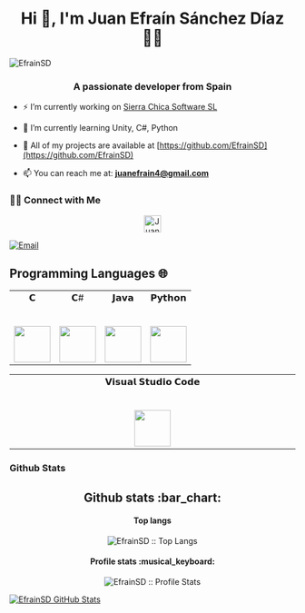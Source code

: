 <h1 align="center"> Hi 👋, I'm Juan Efraín Sánchez Díaz 👨‍💻 </h1>

<img src="https://komarev.com/ghpvc/?username=EfrainSD" alt="EfrainSD" />


<h3 align="center">A passionate developer from Spain</h3>

- ⚡ I’m currently working on [Sierra Chica Software SL](https://www.sierrachica.com)

- 🌱 I’m currently learning Unity, C#, Python

- 📠 All of my projects are available at [https://github.com/EfrainSD](https://github.com/EfrainSD)

- 📫 You can reach me at:
    **juanefrain4@gmail.com**
    
    
<h3> 🤝🏻 Connect with Me </h3>

<p align="center">

  <a href="https://www.linkedin.com/in/juan-efraín-sánchez-díaz-6554451b1/">
    <img src="https://www.vectorlogo.zone/logos/linkedin/linkedin-icon.svg" alt="Juan Efraín Sánchez Díaz's LinkedIn Profile" height="30" width="30">
  </a>

<a href="mailto:juanefrain4@gmail.com"><img alt="Email" src="https://img.shields.io/badge/Email-juanefrian4@gmail.com-blue?style=flat&logo=gmail"></a>
</p>


  
## Programming Languages 🌐

<table>
  <tbody>
    <tr valign="top">
      <td width="25%" align="center">
        <span>𝗖</span><br><br><br>
        <img height="64px" src="https://cdn.svgporn.com/logos/c.svg">
      </td>
      <td width="25%" align="center">
        <span>𝗖#</span><br><br><br>
        <img height="64px" src="https://cdn.svgporn.com/logos/c-sharp.svg">
      </td>
      <td width="25%" align="center">
        <span>𝗝𝗮𝘃𝗮</span><br><br><br>
        <img height="64px" src="https://cdn.svgporn.com/logos/java.svg">
      </td>
      <td width="25%" align="center">
        <span>𝗣𝘆𝘁𝗵𝗼𝗻</span><br><br><br>
        <img height="64px" src="https://cdn.svgporn.com/logos/python.svg">
      </td>
    </tr>
  </tbody>
</table>

<table>
  <tbody>
    <tr valign="top">
      <td width="25%" align="center">
        <span>𝗩𝗶𝘀𝘂𝗮𝗹 𝗦𝘁𝘂𝗱𝗶𝗼 𝗖𝗼𝗱𝗲</span><br><br><br>
        <img height="64px" src="https://cdn.svgporn.com/logos/visual-studio-code.svg">
      </td>
    </tr>
  </tbody>
</table>


### Github Stats

<h2 align="center">Github stats :bar_chart:</h2>

<h4 align="center">Top langs </h4>

<p align="center"><img src="https://github-readme-stats.vercel.app/api/top-langs/?username=EfrainSD&langs_count=10&theme=tokyonight&layout=compact" alt="EfrainSD :: Top Langs" /></p>

<h4 align="center">Profile stats :musical_keyboard:</h4>

<p align="center"><img src="https://github-readme-stats.vercel.app/api?username=EfrainSD&show_icons=true&theme=synthwave" alt="EfrainSD :: Profile Stats" /></p>



[![EfrainSD GitHub Stats](https://github-readme-stats.vercel.app/api?username=EfrainSD&show_icons=true&count_private=true)](https://github.com/EfrainSD)
